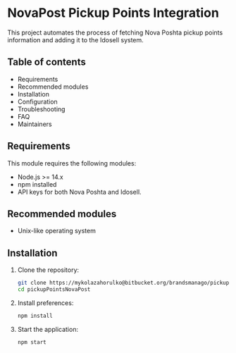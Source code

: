 # NovaPost Pickup Points Integration

This project automates the process of fetching Nova Poshta pickup points information and adding it to the Idosell system.

## Table of contents

- Requirements
- Recommended modules
- Installation
- Configuration
- Troubleshooting
- FAQ
- Maintainers

## Requirements

This module requires the following modules:

- Node.js >= 14.x
- npm installed
- API keys for both Nova Poshta and Idosell.

## Recommended modules

- Unix-like operating system

## Installation

1. Clone the repository:
   ```bash
   git clone https://mykolazahorulko@bitbucket.org/brandsmanago/pickup-novapost.git
   cd pickupPointsNovaPost
   ```
2. Install preferences:
   ```bash
   npm install
   ```
3. Start the application:
   ```bash
   npm start
   ```